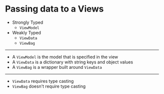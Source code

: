 # Passing data to a Views
- Strongly Typed
  - `ViewModel`
- Weakly Typed
  - `ViewData`
  - `ViewBag`
---
- A `ViewModel` is the model that is specified in the view
- A `ViewData` is a dictionary with string keys and object values
- A `ViewBag` is a wrapper built around `ViewData`
---
- `ViewData` requires type casting
- `ViewBag` doesn't require type casting